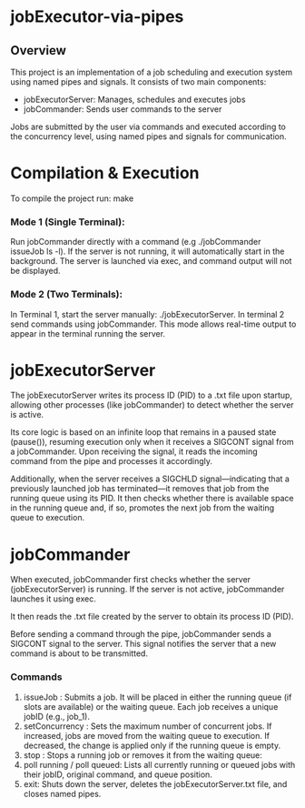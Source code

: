 # jobExecutor-via-pipes

## Overview
This project is an implementation of a job scheduling and execution system using named pipes and signals. It consists of two main components:
* jobExecutorServer: Manages, schedules and executes jobs
* jobCommander: Sends user commands to the server

Jobs are submitted by the user via commands and executed according to the concurrency level, using named pipes and signals for communication.

# Compilation & Execution
To compile the project run: make
### Mode 1 (Single Terminal):
Run jobCommander directly with a command (e.g ./jobCommander issueJob ls -l). If the server is not running, it will automatically start in the background. The server is launched via exec, and command output will not be displayed.

### Mode 2 (Two Terminals):
In Terminal 1, start the server manually: ./jobExecutorServer. In terminal 2 send commands using jobCommander. This mode allows real-time output to appear in the terminal running the server.

# jobExecutorServer
The jobExecutorServer writes its process ID (PID) to a .txt file upon startup, allowing other processes (like jobCommander) to detect whether the server is active.

Its core logic is based on an infinite loop that remains in a paused state (pause()), resuming execution only when it receives a SIGCONT signal from a jobCommander. Upon receiving the signal, it reads the incoming command from the pipe and processes it accordingly.

Additionally, when the server receives a SIGCHLD signal—indicating that a previously launched job has terminated—it removes that job from the running queue using its PID. It then checks whether there is available space in the running queue and, if so, promotes the next job from the waiting queue to execution.

# jobCommander
When executed, jobCommander first checks whether the server (jobExecutorServer) is running. If the server is not active, jobCommander launches it using exec.

It then reads the .txt file created by the server to obtain its process ID (PID).

Before sending a command through the pipe, jobCommander sends a SIGCONT signal to the server. This signal notifies the server that a new command is about to be transmitted.

### Commands
1. issueJob <command>: Submits a job. It will be placed in either the running queue (if slots are available) or the waiting queue. Each job receives a unique jobID (e.g., job_1).
2. setConcurrency <N>: Sets the maximum number of concurrent jobs. If increased, jobs are moved from the waiting queue to execution. If decreased, the change is applied only if the running queue is empty.
3. stop <jobID>: Stops a running job or removes it from the waiting queue:
4. poll running / poll queued: Lists all currently running or queued jobs with their jobID, original command, and queue position.
5. exit: Shuts down the server, deletes the jobExecutorServer.txt file, and closes named pipes.

